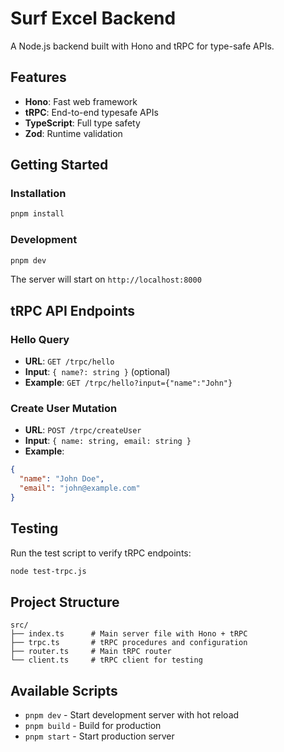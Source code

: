 # Surf Excel Backend

A Node.js backend built with Hono and tRPC for type-safe APIs.

## Features

- **Hono**: Fast web framework
- **tRPC**: End-to-end typesafe APIs
- **TypeScript**: Full type safety
- **Zod**: Runtime validation

## Getting Started

### Installation

```bash
pnpm install
```

### Development

```bash
pnpm dev
```

The server will start on `http://localhost:8000`

## tRPC API Endpoints

### Hello Query

- **URL**: `GET /trpc/hello`
- **Input**: `{ name?: string }` (optional)
- **Example**: `GET /trpc/hello?input={"name":"John"}`

### Create User Mutation

- **URL**: `POST /trpc/createUser`
- **Input**: `{ name: string, email: string }`
- **Example**:

```json
{
  "name": "John Doe",
  "email": "john@example.com"
}
```

## Testing

Run the test script to verify tRPC endpoints:

```bash
node test-trpc.js
```

## Project Structure

```
src/
├── index.ts      # Main server file with Hono + tRPC
├── trpc.ts       # tRPC procedures and configuration
├── router.ts     # Main tRPC router
└── client.ts     # tRPC client for testing
```

## Available Scripts

- `pnpm dev` - Start development server with hot reload
- `pnpm build` - Build for production
- `pnpm start` - Start production server
